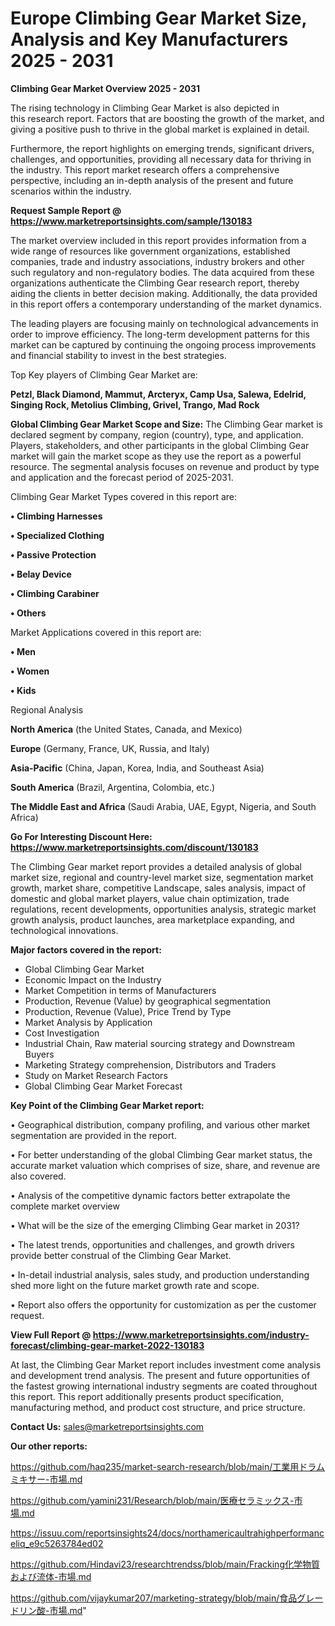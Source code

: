 # Europe Climbing Gear Market Size, Analysis and Key Manufacturers 2025 - 2031

<Strong> Climbing Gear Market Overview 2025 - 2031</strong>

The rising technology in Climbing Gear Market is also depicted in this research report. Factors that are boosting the growth of the market, and giving a positive push to thrive in the global market is explained in detail.

Furthermore, the report highlights on emerging trends, significant drivers, challenges, and opportunities, providing all necessary data for thriving in the industry. This report market research offers a comprehensive perspective, including an in-depth analysis of the present and future scenarios within the industry.

<strong>Request Sample Report @ <a href=https://www.marketreportsinsights.com/sample/130183>https://www.marketreportsinsights.com/sample/130183</a></strong>

The market overview included in this report provides information from a wide range of resources like government organizations, established companies, trade and industry associations, industry brokers and other such regulatory and non-regulatory bodies. The data acquired from these organizations authenticate the Climbing Gear research report, thereby aiding the clients in better decision making. Additionally, the data provided in this report offers a contemporary understanding of the market dynamics.

The leading players are focusing mainly on technological advancements in order to improve efficiency. The long-term development patterns for this market can be captured by continuing the ongoing process improvements and financial stability to invest in the best strategies.

Top Key players of Climbing Gear Market are:

<strong>Petzl, Black Diamond, Mammut, Arcteryx, Camp Usa, Salewa, Edelrid, Singing Rock, Metolius Climbing, Grivel, Trango, Mad Rock</strong>

<strong><b>Global Climbing Gear Market Scope and Size:</b></strong>
The Climbing Gear market is declared segment by company, region (country), type, and application. Players, stakeholders, and other participants in the global Climbing Gear market will gain the market scope as they use the report as a powerful resource. The segmental analysis focuses on revenue and product by type and application and the forecast period of 2025-2031.

Climbing Gear Market Types covered in this report are:

<strong>• Climbing Harnesses

• Specialized Clothing

• Passive Protection

• Belay Device

• Climbing Carabiner

• Others</strong>

Market Applications covered in this report are:

<strong>• Men

• Women

• Kids</strong> 

Regional Analysis

<strong>North America</strong> (the United States, Canada, and Mexico)

<strong>Europe</strong> (Germany, France, UK, Russia, and Italy)

<strong>Asia-Pacific</strong> (China, Japan, Korea, India, and Southeast Asia)

<strong>South America</strong> (Brazil, Argentina, Colombia, etc.)

<strong>The Middle East and Africa</strong> (Saudi Arabia, UAE, Egypt, Nigeria, and South Africa)

<strong>Go For Interesting Discount Here: <a href=https://www.marketreportsinsights.com/discount/130183>https://www.marketreportsinsights.com/discount/130183</a></strong>

The Climbing Gear market report provides a detailed analysis of global market size, regional and country-level market size, segmentation market growth, market share, competitive Landscape, sales analysis, impact of domestic and global market players, value chain optimization, trade regulations, recent developments, opportunities analysis, strategic market growth analysis, product launches, area marketplace expanding, and technological innovations.

<strong><b>Major factors covered in the report:</b></strong>
<ul>
  <li>Global Climbing Gear Market </li>
  <li>Economic Impact on the Industry</li>
  <li>Market Competition in terms of Manufacturers</li>
  <li>Production, Revenue (Value) by geographical segmentation</li>
  <li>Production, Revenue (Value), Price Trend by Type</li>
  <li>Market Analysis by Application</li>
  <li>Cost Investigation</li>
  <li>Industrial Chain, Raw material sourcing strategy and Downstream Buyers</li>
  <li>Marketing Strategy comprehension, Distributors and Traders</li>
  <li>Study on Market Research Factors</li>
  <li>Global Climbing Gear Market Forecast</li>
</ul>

<strong><b>Key Point of the Climbing Gear Market report:</b></strong>

• Geographical distribution, company profiling, and various other market segmentation are provided in the report.

• For better understanding of the global Climbing Gear market status, the accurate market valuation which comprises of size, share, and revenue are also covered.

• Analysis of the competitive dynamic factors better extrapolate the complete market overview

• What will be the size of the emerging Climbing Gear market in 2031?

• The latest trends, opportunities and challenges, and growth drivers provide better construal of the Climbing Gear Market.

• In-detail industrial analysis, sales study, and production understanding shed more light on the future market growth rate and scope.

• Report also offers the opportunity for customization as per the customer request.

<strong><b>View Full Report @ <a href=https://www.marketreportsinsights.com/industry-forecast/climbing-gear-market-2022-130183>https://www.marketreportsinsights.com/industry-forecast/climbing-gear-market-2022-130183</a></b></strong>


At last, the Climbing Gear Market report includes investment come analysis and development trend analysis. The present and future opportunities of the fastest growing international industry segments are coated throughout this report. This report additionally presents product specification, manufacturing method, and product cost structure, and price structure.

<strong>Contact Us:</strong>
sales@marketreportsinsights.com

<strong>Our other reports:</strong>

<a href=https://github.com/haq235/market-search-research/blob/main/工業用ドラムミキサー-市場.md>https://github.com/haq235/market-search-research/blob/main/工業用ドラムミキサー-市場.md</a>

<a href=https://github.com/yamini231/Research/blob/main/医療セラミックス-市場.md>https://github.com/yamini231/Research/blob/main/医療セラミックス-市場.md</a>

<a href=https://issuu.com/reportsinsights24/docs/northamericaultrahighperformanceliq_e9c5263784ed02>https://issuu.com/reportsinsights24/docs/northamericaultrahighperformanceliq_e9c5263784ed02</a>

<a href=https://github.com/Hindavi23/researchtrendss/blob/main/Fracking化学物質および流体-市場.md>https://github.com/Hindavi23/researchtrendss/blob/main/Fracking化学物質および流体-市場.md</a>

<a href=https://github.com/vijaykumar207/marketing-strategy/blob/main/食品グレードリン酸-市場.md>https://github.com/vijaykumar207/marketing-strategy/blob/main/食品グレードリン酸-市場.md</a>"
